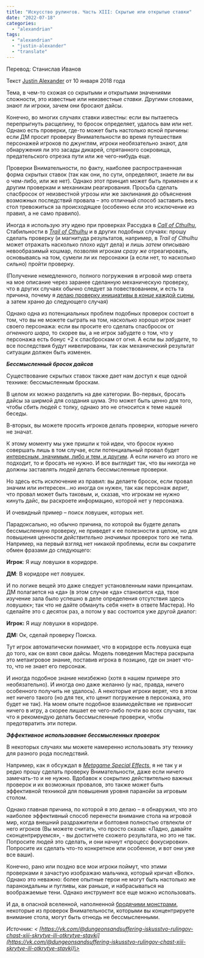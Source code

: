 ```yaml
---
title: "Искусство рулингов. Часть XIII: Скрытые или открытые ставки"
date: "2022-07-18"
categories: 
  - "alexandrian"
tags: 
  - "alexandrian"
  - "justin-alexander"
  - "translate"
---
```


Перевод: Станислав Иванов

Текст [Justin Alexander](https://vk.com/away.php?to=https://thealexandrian.net/about&cc_key=) от 10 января 2018 года

Тема, в чем-то схожая со скрытыми и открытыми значениями сложности, это известные или неизвестные _ставки_. Другими словами, знают ли игроки, зачем они бросают дайсы.

Конечно, во многих случаях ставки известны: если вы пытаетесь перепрыгнуть расщелину, то бросок определяет, удалось вам или нет. Однако есть проверки, где-то может быть настолько ясной причины: если ДМ просит проверку Внимательности во время путешествия персонажей игроков по джунглям, игроки необязательно знают, для обнаружения ли это засады дикарей, спрятанного сокровища, предательского отрезка пути или же чего-нибудь еще.

Проверки Внимательности, по факту, наиболее распространенная форма скрытых ставок (так как они, по сути, определяют, знаете ли вы о чем-либо, или же нет). Однако этот принцип может быть применен и к другим проверкам и механикам реагирования. Просьба сделать спасбросок от неизвестной угрозы или же заклинания до объяснения возможных последствий провала – это отличный способ заставить весь стол тревожиться за происходящее (особенно если это исключение из правил, а не само правило).

Иногда я использую эту идею при проверках Рассудка в [_Call of Cthulhu_](https://vk.com/away.php?to=https%3A%2F%2Fthealexandrian.net%2Fwordpress%2F39221%2Froleplaying-games%2Fcall-of-cthulhu-5th-edition-revised-system-cheat-sheet&cc_key=), Стабильности в [_Trail of Cthulhu_](https://vk.com/away.php?to=https%3A%2F%2Fthealexandrian.net%2Fwordpress%2F35587%2Froleplaying-games%2Ftrail-of-cthulhu-cheat-sheet&cc_key=) и в других подобных случаях: прошу сделать проверку (и магнитуда результатов, например, в _Trail of Cthulhu_ может отражать насколько плохо идут дела) и лишь _затем_ описываю невообразимый кошмар, позволяя игрокам _сразу же_ отреагировать, основываясь на том, сумели ли их персонажи (а если нет, то насколько сильно) пройти проверку.

(Получение немедленного, полного погружения в игровой мир ответа на мое описание через заранее сделанную механическую проверку, что в других случаях обычно следует за повествованием, и есть та причина, почему я [делаю проверку инициативы в _конце_ каждой сцены](https://vk.com/away.php?to=https%3A%2F%2Fthealexandrian.net%2Fwordpress%2F591%2Froleplaying-games%2Frandom-gm-tips-running-combat&cc_key=), а затем храню до следующего случая)

Однако одна из потенциальных проблем подобных проверок состоит в том, что вы не можете сыграть на том, насколько хорошо игрок знает своего персонажа: если вы просите его сделать спасбросок от _огненного шара_, то скорее вы, а не игрок забудете о том, что у персонажа есть бонус +2 к спасброскам от огня. А если вы _забудете_, то все последствия будут нивелированы, так как механический результат ситуации должен быть изменен.

**_Бессмысленный бросок дайсов_**

Существование скрытых ставок также дает нам доступ к еще одной технике: бессмысленным броскам.

В целом их можно разделить на две категории. Во-первых, бросать дайсы за ширмой для создания шума. Это может быть ценно для того, чтобы сбить людей с толку, однако это не относится к теме нашей беседы.

В-вторых, вы можете просить игроков делать проверки, которые ничего не значат.

К этому моменту мы уже пришли к той идеи, что бросок нужно совершать лишь в том случае, если потенциальный провал будет [интересным, значимым, либо и тем, и другим](https://vk.com/away.php?to=https%3A%2F%2Fthealexandrian.net%2Fwordpress%2F38039%2Froleplaying-games%2Fart-of-rulings-part-5-skill-and-difficulty&cc_key=). А если ничего из этого не подходит, то и бросать не нужно. И все выглядит так, что вы никогда не должны заставлять людей делать бессмысленные проверки.

Но здесь есть исключение из правил: вы делаете бросок, если провал значим или интересен…но иногда он нужен, так как персонаж _верит_, что провал может быть таковым, и, сказав, что игрокам не нужно кинуть дайс, вы раскроете информацию, которой нет у персонажа.

И очевидный пример – поиск ловушек, которых нет.

Парадоксально, но обычно причина, по которой вы будете делать бессмысленную проверку, не приведет к ее полезности в целом, но для повышения ценности _действительно значимых_ проверок того же типа. Например, на первый взгляд нет никакой проблемы, если вы сократите обмен фразами до следующего:

**Игрок**: Я ищу ловушки в коридоре.

**ДМ**: В коридоре нет ловушек.

И по логике вещей это даже следует установленным нами принципам. ДМ полагается на «да» (в этом случае «да» становится «да, твое изучение зала было успешно в деле определения отсутствия здесь ловушек»; так что не дайте обмануть себя «нет» в ответе Мастера). Но сделайте это с десяток раз, а потом у вас состоится уже другой диалог:

**Игрок:** Я ищу ловушки в коридоре.

**ДМ:** Ок, сделай проверку Поиска.

Тут игрок автоматически понимает, что в коридоре есть ловушка еще до того, как он взял свои дайсы. Модель поведения Мастера раскрыла это метаигровое знание, поставив игрока в позицию, где он знает что-то, что не знает его персонаж.

И иногда подобное знание неизбежно (хотя в нашем примере это необязательно). И иногда оно даже желанно (у нас, правда, ничего особенного получить не удалось). А некоторые игроки верят, что в этом нет ничего такого (но для тех, кто ценит погружение в персонажа, это будет не так). На моем опыте подобное взаимодействие не привносит ничего в игру, а скорее лишает ее чего-либо почти во всех случаях, так что я рекомендую делать бессмысленные проверки, чтобы предотвратить эти потери.

**_Эффективное использование бессмысленных проверок_**

В некоторых случаях мы можете намеренно использовать эту технику для разного рода последствий.

Например, как я обсуждал в [_Metagame Special Effects_](https://vk.com/away.php?to=https%3A%2F%2Fthealexandrian.net%2Fwordpress%2F1173%2Froleplaying-games%2Fmetagame-special-effects&cc_key=), я не так у и редко прошу сделать проверку Внимательности, даже если ничего замечать-то и не нужно. Вдобавок к сокрытию действительно важных проверок и их возможных провалов, это также может быть эффективной техникой для повышения уровня паранойи за игровым столом.

Однако главная причина, по которой я это делаю – я обнаружил, что это наиболее эффективный способ перенести внимание стола на игровой мир, когда внешний раздражители и болтовня полностью отвлекли от него игроков (Вы можете считать, что просто сказав: «Ладно, давайте сконцентрируемся», - вы достигнете схожего результата, но это не так. Попросите людей это сделать, и они начнут «процесс фокусировки». Попросите их сделать что-то конкретное или особенное, и вот они уже все ваши).

Конечно, рано или поздно все мои игроки поймут, что этими проверками я зачастую изображаю мальчика, который кричал «Волк». Однако это неважно: более опытные герои не могут быть настолько же параноидальны и пугливы, как раньше, и набрасываться на воображаемые тени. Однако инструмент все еще можно использовать.

И да, в опасной вселенной, наполненной [бродячими монстрами](https://vk.com/away.php?to=https%3A%2F%2Fthealexandrian.net%2Fwordpress%2F7897%2Froleplaying-games%2Fbreathing-life-into-the-wandering-monster&cc_key=), некоторые из проверок Внимательности, которыми вы концентрируете внимание стола, могут быть отнюдь не бессмысленными. 

_Источник: < [https://vk.com/@dungeonsandsuffering-iskusstvo-rulingov-chast-xiii-skrytye-ili-otkrytye-stavki](https://vk.com/@dungeonsandsuffering-iskusstvo-rulingov-chast-xiii-skrytye-ili-otkrytye-stavki)\>_
